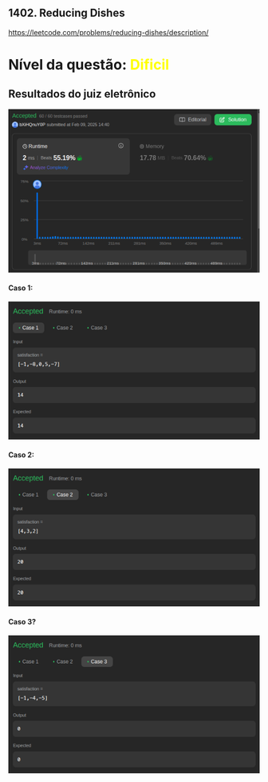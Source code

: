 ## 1402. Reducing Dishes

https://leetcode.com/problems/reducing-dishes/description/

# Nível da questão:  <span style="color: yellow;">Dificil</span>

## Resultados do juiz eletrônico

![](/assets/Result_dificil%202.png)

#### Caso 1:

![](/assets/Case1_dificil2.png)

#### Caso 2:

![](/assets/Case2_dificil2.png)

#### Caso 3?

![](/assets/Case3_dificil2.png)



